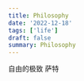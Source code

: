 ```yaml
---
title: Philosophy
date: '2022-12-18'
tags: ['life']
draft: false
summary: Philosophy
---
```


自由的极致
萨特